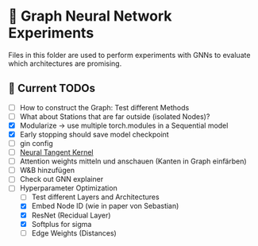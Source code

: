 # 🧪 Graph Neural Network Experiments

Files in this folder are used to perform experiments with GNNs to evaluate which architectures are promising.

## 🚧 Current TODOs

- [ ] How to construct the Graph: Test different Methods
- [ ] What about Stations that are far outside (isolated Nodes)?
- [x] Modularize -> use multiple torch.modules in a Sequential model
- [x] Early stopping should save model checkpoint
- [ ] gin config
- [ ] [Neural Tangent Kernel](https://en.wikipedia.org/wiki/Neural_tangent_kernel)
- [ ] Attention weights mitteln und anschauen (Kanten in Graph einfärben)
- [ ] W&B hinzufügen
- [ ] Check out GNN explainer
- [ ] Hyperparameter Optimization
  - [ ] Test different Layers and Architectures
  - [x] Embed Node ID (wie in paper von Sebastian)
  - [x] ResNet (Recidual Layer)
  - [x] Softplus for sigma
  - [ ] Edge Weights (Distances)
